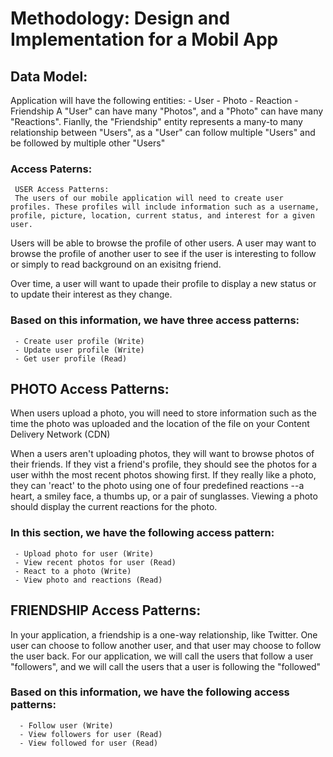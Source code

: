 # Methodology: Design and Implementation for a Mobil App

## Data Model:
Application will have the following entities:
    - User
    - Photo
    - Reaction
    - Friendship
    A "User" can have many "Photos", and a "Photo" can have many "Reactions". Fianlly, the "Friendship" entity represents a many-to many relationship between "Users", as a "User"     can follow multiple "Users" and be followed by multiple other "Users"
    
   ### Access Paterns:
     USER Access Patterns:
     The users of our mobile application will need to create user profiles. These profiles will include information such as a username, profile, picture, location, current status, and interest for a given user.
     
   Users will be able to browse the profile of other users. A user may want to browse the profile of another user to see if the user is interesting to follow or simply to read 
   background on an exisitng friend.
     
   Over time, a user will want to upade their profile to display a new status or to update their interest as they change.
     
   ### Based on this information, we have three access patterns:
     - Create user profile (Write)
     - Update user profile (Write)
     - Get user profile (Read)
      
   ## PHOTO Access Patterns:
   When users upload a photo, you will need to store information such as the time the photo was uploaded and the location of the file on your Content Delivery Network (CDN)
     
   When a users aren't uploading photos, they will want to browse photos of their friends. If they vist a friend's profile, they should see the photos for a user withh the          most recent photos showing first. If they really like a photo, they can 'react' to the photo using one of four predefined reactions --a heart, a smiley face, a thumbs up,        or a pair of sunglasses. Viewing a photo should display the current reactions for the photo.
     
   ### In this section, we have the following access pattern:
     - Upload photo for user (Write)
     - View recent photos for user (Read)
     - React to a photo (Write)
     - View photo and reactions (Read)
      
   ## FRIENDSHIP Access Patterns:
   In your application, a friendship is a one-way relationship, like Twitter. One user can choose to follow another user, and that user may choose to follow the user back.          For our application, we will call the users that follow a user "followers", and we will call the users that a user is following the "followed"
      
   ### Based on this information, we have the following access patterns:
      - Follow user (Write)
      - View followers for user (Read)
      - View followed for user (Read)
     

